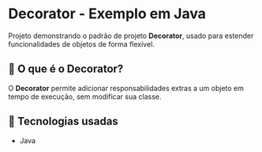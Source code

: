 # Decorator - Exemplo em Java

Projeto demonstrando o padrão de projeto **Decorator**, usado para estender funcionalidades de objetos de forma flexível.

## 📌 O que é o Decorator?

O **Decorator** permite adicionar responsabilidades extras a um objeto em tempo de execução, sem modificar sua classe.

## 🚀 Tecnologias usadas

- Java
